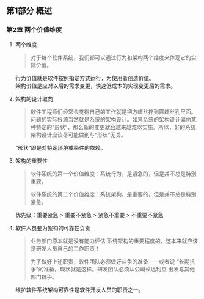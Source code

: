 ## 第1部分 概述
### 第2章 两个价值维度

1. 两个维度
   >对于每个软件系统，我们都可以通过行为和架构两个维度来体现它的实际价值。

   行为价值就是软件按照指定方式运行，为使用者创造价值。<br>
   架构价值是应对以后的需求变更，快速低成本的实现变更后的需求。

2. 架构的设计取向
   >软件工程师们经常会觉得自己的工作就是把方螺丝拧到圆螺丝孔里面。问题的实际根源当然就是系统的架构设计。如果系统的架构设计偏向某种特定的“形状”，那么新的变更就会越来越难以实施。所以，好的系统架构设计应该尽可能做到与“形状”无关。
   
   “形状”即是对特定环境或条件的依赖。

3. 架构的重要性
   >软件系统的第一个价值维度：系统行为，是紧急的，但是并不总是特别重要。
   >
   >软件系统的第二个价值维度：系统架构，是重要的，但是并不总是特别紧急。

   优先级：重要紧急 > 重要不紧急 > 紧急不重要 > 不重要不紧急

4.  软件人员要为架构的可靠性负责
    >业务部门原本就是没有能力评估
    系统架构的重要程度的，这本来就应该是研发人员自己的工作职责！
    >
    >为了做好上述职责，软件团队必须做好斗争的准备——或者说
    “长期抗争”的准备。现状就是这样。研发团队必须从公司长远利益
    出发与其他部门抗争。

    维护软件系统架构可靠性是软件开发人员的职责之一。
